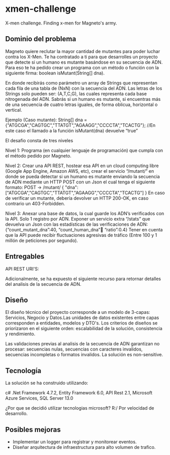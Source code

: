 # xmen-challenge
X-men challenge. Finding x-men for Magneto's army.

## Dominio del problema

Magneto quiere reclutar la mayor cantidad de mutantes para poder luchar contra los X-Men. Te ha contratado a ti para que desarrolles un proyecto que detecte si un humano es mutante basándose en su secuencia de ADN. Para eso te ha pedido crear un programa con un método o función con la siguiente firma: boolean isMutant(String[] dna).

En donde recibirás como parámetro un array de Strings que representan cada fila de una tabla de (NxN) con la secuencia del ADN. Las letras de los Strings solo pueden ser: (A,T,C,G), las cuales representa cada base nitrogenada del ADN. Sabrás si un humano es mutante, si encuentras más de una secuencia de cuatro letras iguales, de forma oblicua, horizontal o vertical.

Ejemplo (Caso mutante):
String[] dna = {"ATGCGA","CAGTGC","TTATGT","AGAAGG","CCCCTA","TCACTG"}; 
//En este caso el llamado a la función isMutant(dna) devuelve “true”

El desafio consta de tres niveles

Nivel 1:
Programa (en cualquier lenguaje de programación) que cumpla con el método pedido por Magneto.

Nivel 2:
Crear una API REST, hostear esa API en un cloud computing libre (Google App Engine, Amazon AWS, etc), crear el servicio “/mutant/” en donde se pueda detectar si un humano es
mutante enviando la secuencia de ADN mediante un HTTP POST con un Json el cual tenga el siguiente formato:
POST → /mutant/
{
  "dna":["ATGCGA","CAGTGC","TTATGT","AGAAGG","CCCCTA","TCACTG"]
}
En caso de verificar un mutante, debería devolver un HTTP 200-OK, en caso contrario un 403-Forbidden.


Nivel 3:
Anexar una base de datos, la cual guarde los ADN’s verificados con la API. Solo 1 registro por ADN.
Exponer un servicio extra “/stats” que devuelva un Json con las estadísticas de las verificaciones de ADN: {“count_mutant_dna”:40, “count_human_dna”:100: “ratio”:0.4}
Tener en cuenta que la API puede recibir fluctuaciones agresivas de tráfico (Entre 100 y 1 millón de peticiones por segundo).

## Entregables
API REST URI'S:


Adicionalmente, se ha expuesto el siguiente recurso para retornar detalles del analisis de la secuencia de ADN.


## Diseño

El diseño técnico del proyecto corresponde a un modelo de 3-capas: Servicios, Negocio y Datos.Las unidades de datos existentes entre capas corresponden a entidades, modelos y DTO's. Los criterios de diseños se priorizaron en el siguiente orden: escalabilidad de la solución, consistencia y rendimiento.

Las validaciones previas al analisis de la secuencia de ADN garantizan no procesar: secuencias nulas, secuencias con caracteres invalidos, secuencias incompletas o formatos invalidos. La solución es non-sensitive.


## Tecnología
La solución se ha construido utilizando:

c#
.Net Framework 4.7.2,
Entity Framework 6.0,
API Rest 2.1,
Microsoft Azure Services,
SQL Server 13.0

¿Por que se decidió utilizar tecnologias microsoft? R:/ Por velocidad de desarrollo.

## Posibles mejoras
* Implementar un logger para registrar y monitorear eventos.
* Diseñar arquitectura de infraestructura para alto volumen de trafico.
